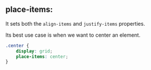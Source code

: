 ## place-items:

It sets both the `align-items` and `justify-items` properties.

Its best use case is when we want to center an element.

```css
.center {
	display: grid;
	place-items: center;
}
```
